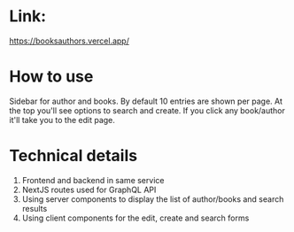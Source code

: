 # Link:
https://booksauthors.vercel.app/
# How to use
Sidebar for author and books.
By default 10 entries are shown per page.
At the top you'll see options to search and create.
If you click any book/author it'll take you to the edit page.
# Technical details
1. Frontend and backend in same service
2. NextJS routes used for GraphQL API
3. Using server components to display the list of author/books and search results
4. Using client components for the edit, create and search forms
